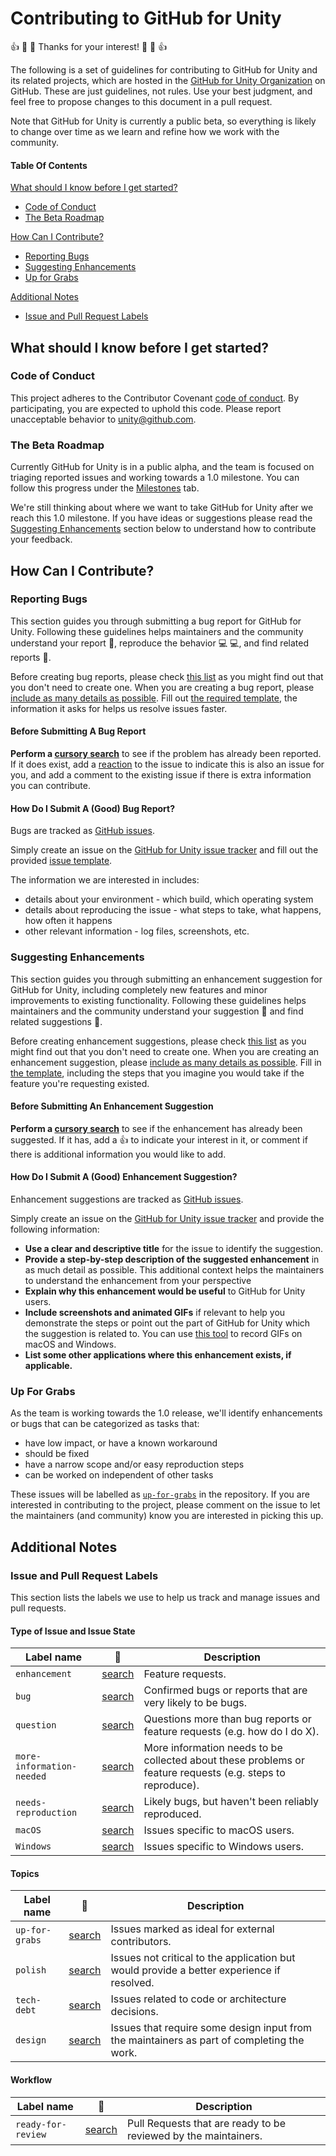 # Contributing to GitHub for Unity

:+1: :tada: :sparkling_heart: Thanks for your interest! :sparkling_heart: :tada: :+1:

The following is a set of guidelines for contributing to GitHub for Unity and its
related projects, which are hosted in the [GitHub for Unity Organization](https://github.com/github-for-unity)
on GitHub. These are just guidelines, not rules. Use your best judgment, and
feel free to propose changes to this document in a pull request.

Note that GitHub for Unity is currently a public beta, so everything is likely to
change over time as we learn and refine how we work with the community.

#### Table Of Contents

[What should I know before I get started?](#what-should-i-know-before-i-get-started)
  * [Code of Conduct](#code-of-conduct)
  * [The Beta Roadmap](#the-beta-roadmap)

[How Can I Contribute?](#how-can-i-contribute)
  * [Reporting Bugs](#reporting-bugs)
  * [Suggesting Enhancements](#suggesting-enhancements)
  * [Up for Grabs](#up-for-grabs)

[Additional Notes](#additional-notes)
  * [Issue and Pull Request Labels](#issue-and-pull-request-labels)

## What should I know before I get started?

### Code of Conduct

This project adheres to the Contributor Covenant [code of conduct](CODE_OF_CONDUCT.md).
By participating, you are expected to uphold this code.
Please report unacceptable behavior to [unity@github.com](mailto:unity@github.com).

### The Beta Roadmap

Currently GitHub for Unity is in a public alpha, and the team is focused on
triaging reported issues and working towards a 1.0 milestone.
You can follow this progress under the [Milestones](https://github.com/github-for-unity/Unity/milestones)
tab.

We're still thinking about where we want to take GitHub for Unity after we reach
this 1.0 milestone. If you have ideas or suggestions please read the [Suggesting Enhancements](#suggesting-enhancements)
section below to understand how to contribute your feedback.

## How Can I Contribute?

### Reporting Bugs

This section guides you through submitting a bug report for GitHub for Unity.
Following these guidelines helps maintainers and the community understand your
report :pencil:, reproduce the behavior :computer: :computer:, and find related
reports :mag_right:.

Before creating bug reports, please check [this list](#before-submitting-a-bug-report)
as you might find out that you don't need to create one. When you are creating
a bug report, please [include as many details as possible](#how-do-i-submit-a-good-bug-report).
Fill out [the required template](./.github/ISSUE_TEMPLATE.md), the information
it asks for helps us resolve issues faster.

#### Before Submitting A Bug Report

**Perform a [cursory search](https://github.com/github-for-unity/Unity/labels/bug)**
to see if the problem has already been reported. If it does exist, add a
[reaction](https://help.github.com/articles/about-discussions-in-issues-and-pull-requests/#reacting-to-ideas-in-issues-and-pull-requests)
to the issue to indicate this is also an issue for you, and add a
comment to the existing issue if there is extra information you can contribute.

#### How Do I Submit A (Good) Bug Report?

Bugs are tracked as [GitHub issues](https://guides.github.com/features/issues/).

Simply create an issue on the [GitHub for Unity issue tracker](https://github.com/github-for-unity/Unity/issues)
and fill out the provided [issue template](./.github/ISSUE_TEMPLATE.md).

The information we are interested in includes:

 - details about your environment - which build, which operating system
 - details about reproducing the issue - what steps to take, what happens, how
   often it happens
 - other relevant information - log files, screenshots, etc.

### Suggesting Enhancements

This section guides you through submitting an enhancement suggestion for
GitHub for Unity, including completely new features and minor improvements to
existing functionality. Following these guidelines helps maintainers and the
community understand your suggestion :pencil: and find related suggestions
:mag_right:.

Before creating enhancement suggestions, please check [this list](#before-submitting-an-enhancement-suggestion)
as you might find out that you don't need to create one. When you are creating
an enhancement suggestion, please [include as many details as possible](#how-do-i-submit-a-good-enhancement-suggestion).
Fill in [the template](./.github/ISSUE_TEMPLATE.md), including the steps
that you imagine you would take if the feature you're requesting existed.

#### Before Submitting An Enhancement Suggestion

**Perform a [cursory search](https://github.com/github-for-unity/Unity/labels/enhancement)**
to see if the enhancement has already been suggested. If it has, add a
:thumbsup: to indicate your interest in it, or comment if there is additional
information you would like to add.

#### How Do I Submit A (Good) Enhancement Suggestion?

Enhancement suggestions are tracked as [GitHub issues](https://guides.github.com/features/issues/).

Simply create an issue on the [GitHub for Unity issue tracker](https://github.com/github-for-unity/Unity/issues)
and provide the following information:

* **Use a clear and descriptive title** for the issue to identify the
  suggestion.
* **Provide a step-by-step description of the suggested enhancement** in as
  much detail as possible. This additional context helps the maintainers to
  understand the enhancement from your perspective
* **Explain why this enhancement would be useful** to GitHub for Unity users.
* **Include screenshots and animated GIFs** if relevant to help you demonstrate
  the steps or point out the part of GitHub for Unity which the suggestion is
  related to. You can use [this tool](http://www.cockos.com/licecap/) to record
  GIFs on macOS and Windows.
* **List some other applications where this enhancement exists, if applicable.**

### Up For Grabs

As the team is working towards the 1.0 release, we'll identify enhancements or
bugs that can be categorized as tasks that:

 - have low impact, or have a known workaround
 - should be fixed
 - have a narrow scope and/or easy reproduction steps
 - can be worked on independent of other tasks

These issues will be labelled as [`up-for-grabs`](https://github.com/github-for-unity/Unity/labels/up-for-grabs)
in the repository. If you are interested in contributing to the project, please
comment on the issue to let the maintainers (and community) know you are
interested in picking this up.

## Additional Notes

### Issue and Pull Request Labels

This section lists the labels we use to help us track and manage issues and
pull requests.

#### Type of Issue and Issue State

| Label name | :mag_right: | Description |
| --- | --- | --- |
| `enhancement` | [search](https://github.com/desktop/desktop/labels/enhancement) | Feature requests. |
| `bug` | [search](https://github.com/desktop/desktop/labels/bug)  | Confirmed bugs or reports that are very likely to be bugs. |
| `question` | [search](https://github.com/desktop/desktop/labels/question)  | Questions more than bug reports or feature requests (e.g. how do I do X). |
| `more-information-needed` | [search](https://github.com/desktop/desktop/labels/more-information-needed) | More information needs to be collected about these problems or feature requests (e.g. steps to reproduce). |
| `needs-reproduction` | [search](https://github.com/desktop/desktop/labels/needs-reproduction)  | Likely bugs, but haven't been reliably reproduced. |
| `macOS` | [search](https://github.com/desktop/desktop/labels/macOS)  | Issues specific to macOS users. |
| `Windows` | [search](https://github.com/desktop/desktop/labels/Windows)  | Issues specific to Windows users. |

#### Topics

| Label name | :mag_right: | Description |
| --- | --- | --- |
| `up-for-grabs` | [search](https://github.com/desktop/desktop/labels/up-for-grabs)  | Issues marked as ideal for external contributors. |
| `polish` | [search](https://github.com/desktop/desktop/labels/polish) | Issues not critical to the application but would provide a better experience if resolved. |
| `tech-debt` | [search](https://github.com/desktop/desktop/labels/tech-debt) | Issues related to code or architecture decisions. |
| `design` | [search](https://github.com/desktop/desktop/labels/design)  | Issues that require some design input from the maintainers as part of completing the work. |

#### Workflow

| Label name | :mag_right: | Description |
| --- | --- | --- |
| `ready-for-review` | [search](https://github.com/desktop/desktop/labels/ready-for-review)  | Pull Requests that are ready to be reviewed by the maintainers. |
